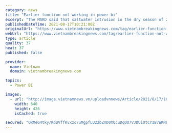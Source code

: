 ```yaml
---
category: news
title: "Earlier function not working in power bi"
excerpt: "The MARD said that saltwater intrusion in the dry season of 2019-2020 had some characteristics different from the rule of many years, such as it came three months earlier than the average of many years,"
publishedDateTime: 2021-08-17T10:21:00Z
originalUrl: "https://www.vietnambreakingnews.com/tag/earlier-function-not-working-in-power-bi/"
webUrl: "https://www.vietnambreakingnews.com/tag/earlier-function-not-working-in-power-bi/"
type: article
quality: 37
heat: 37
published: false

provider:
  name: Vietnam
  domain: vietnambreakingnews.com

topics:
  - Power BI

images:
  - url: "http://image.vietnamnews.vn/uploadvnnews/Article/2021/8/17/169869_HP.jpg"
    width: 640
    height: 426
    isCached: true

secured: "ORMeG4tky/KdUVffKvxzo7uMgpfLU22bZVD0XQcuDqOO7VJDUiOtCYIB7WKNL+z3r5UHcED3tp5Gr/TfJqsbGa9QGIHIeKDM4BcJKyNsigzBwx/kST8S8BBMJDgvZu0sgpHFIzU4g6SPkJ7pBh0S2pOjPHV2p2pA20U6CIwPEGjYRzr/MLQR1HAAYKbwvJZ+Hp/2cU9OgDAcajjo2m3Ljgyuo744/6MD5gprU/dXJ+W769KnB6ONEQG3pavFOw73+X2/39ZqykIeCE5tNNweaiRIrYJoy9N9bv4a5pyuGNNbZfM9AzDKVQXsKQiD9ltsjY1Y/Y+2yo6mOqomlCXqp/eJBXYu8hgR2/UjPDWxXzI=;7eZsipYiOK9wxQlBoAizXg=="
---
```



